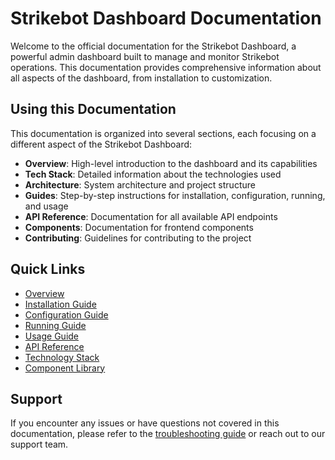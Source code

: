 # Strikebot Dashboard Documentation

Welcome to the official documentation for the Strikebot Dashboard, a powerful admin dashboard built to manage and monitor Strikebot operations. This documentation provides comprehensive information about all aspects of the dashboard, from installation to customization.

## Using this Documentation

This documentation is organized into several sections, each focusing on a different aspect of the Strikebot Dashboard:

* **Overview**: High-level introduction to the dashboard and its capabilities
* **Tech Stack**: Detailed information about the technologies used
* **Architecture**: System architecture and project structure
* **Guides**: Step-by-step instructions for installation, configuration, running, and usage
* **API Reference**: Documentation for all available API endpoints
* **Components**: Documentation for frontend components
* **Contributing**: Guidelines for contributing to the project

## Quick Links

* [Overview](overview/index.md)
* [Installation Guide](guides/installation/index.md)
* [Configuration Guide](guides/configuration/index.md)
* [Running Guide](guides/running/index.md)
* [Usage Guide](guides/usage/index.md)
* [API Reference](api-reference/index.md)
* [Technology Stack](tech-stack/index.md)
* [Component Library](component/index.md)

## Support

If you encounter any issues or have questions not covered in this documentation, please refer to the [troubleshooting guide](broken-reference) or reach out to our support team.
